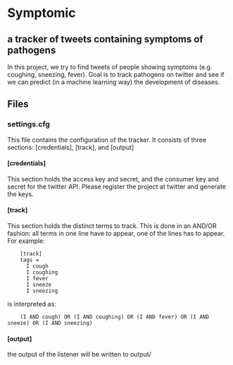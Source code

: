# Symptomic
## a tracker of tweets containing symptoms of pathogens

In this project, we try to find tweets of people showing symptoms (e.g. coughing, sneezing, fever). Goal is to track pathogens on twitter and see if we can predict (in a machine learning way) the development of diseases.

## Files

### settings.cfg
This file contains the configuration of the tracker. It consists of three sections: [credentials], [track], and [output]
#### [credentials]
This section holds the access key and secret, and the consumer key and secret for the twitter API. Please register the project at twitter and generate the keys.

#### [track]
This section holds the distinct terms to track. This is done in an AND/OR fashion: all terms in one line have to appear, one of the lines has to appear. For example:</br>
```
    [track]
    tags = 
      I cough 
      I coughing
      I fever
      I sneeze
      I sneezing
```
   
is interpreted as:
```
    (I AND cough) OR (I AND coughing) OR (I AND fever) OR (I AND sneeze) OR (I AND sneezing)
```

#### [output]
the output of the listener will be written to output/<filename>
  
  

